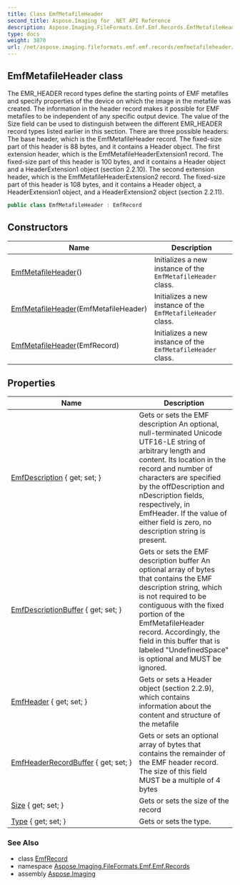 ```yaml
---
title: Class EmfMetafileHeader
second_title: Aspose.Imaging for .NET API Reference
description: Aspose.Imaging.FileFormats.Emf.Emf.Records.EmfMetafileHeader class. The EMR_HEADER record types define the starting points of EMF metafiles and specify properties of the device on which the image in the metafile was created. The information in the header record makes it possible for EMF metafiles to be independent of any specific output device. The value of the Size field can be used to distinguish between the different EMR_HEADER record types listed earlier in this section. There are three possible headers The base header which is the EmfMetafileHeader record. The fixedsize part of this header is 88 bytes and it contains a Header object. The first extension header which is the EmfMetafileHeaderExtension1 record. The fixedsize part of this header is 100 bytes and it contains a Header object and a HeaderExtension1 object section 2.2.10. The second extension header which is the EmfMetafileHeaderExtension2 record. The fixedsize part of this header is 108 bytes and it contains a Header object a HeaderExtension1 object and a HeaderExtension2 object section 2.2.11
type: docs
weight: 3870
url: /net/aspose.imaging.fileformats.emf.emf.records/emfmetafileheader/
---
```

## EmfMetafileHeader class

The EMR_HEADER record types define the starting points of EMF metafiles and specify properties of the device on which the image in the metafile was created. The information in the header record makes it possible for EMF metafiles to be independent of any specific output device. The value of the Size field can be used to distinguish between the different EMR_HEADER record types listed earlier in this section. There are three possible headers: The base header, which is the EmfMetafileHeader record. The fixed-size part of this header is 88 bytes, and it contains a Header object. The first extension header, which is the EmfMetafileHeaderExtension1 record. The fixed-size part of this header is 100 bytes, and it contains a Header object and a HeaderExtension1 object (section 2.2.10). The second extension header, which is the EmfMetafileHeaderExtension2 record. The fixed-size part of this header is 108 bytes, and it contains a Header object, a HeaderExtension1 object, and a HeaderExtension2 object (section 2.2.11).

```csharp
public class EmfMetafileHeader : EmfRecord
```

## Constructors

| Name | Description |
| --- | --- |
| [EmfMetafileHeader](emfmetafileheader/#constructor)() | Initializes a new instance of the `EmfMetafileHeader` class. |
| [EmfMetafileHeader](emfmetafileheader/#constructor_1)(EmfMetafileHeader) | Initializes a new instance of the `EmfMetafileHeader` class. |
| [EmfMetafileHeader](emfmetafileheader/#constructor_2)(EmfRecord) | Initializes a new instance of the `EmfMetafileHeader` class. |

## Properties

| Name | Description |
| --- | --- |
| [EmfDescription](../../aspose.imaging.fileformats.emf.emf.records/emfmetafileheader/emfdescription/) { get; set; } | Gets or sets the EMF description An optional, null-terminated Unicode UTF16-LE string of arbitrary length and content. Its location in the record and number of characters are specified by the offDescription and nDescription fields, respectively, in EmfHeader. If the value of either field is zero, no description string is present. |
| [EmfDescriptionBuffer](../../aspose.imaging.fileformats.emf.emf.records/emfmetafileheader/emfdescriptionbuffer/) { get; set; } | Gets or sets the EMF description buffer An optional array of bytes that contains the EMF description string, which is not required to be contiguous with the fixed portion of the EmfMetafileHeader record. Accordingly, the field in this buffer that is labeled "UndefinedSpace" is optional and MUST be ignored. |
| [EmfHeader](../../aspose.imaging.fileformats.emf.emf.records/emfmetafileheader/emfheader/) { get; set; } | Gets or sets a Header object (section 2.2.9), which contains information about the content and structure of the metafile |
| [EmfHeaderRecordBuffer](../../aspose.imaging.fileformats.emf.emf.records/emfmetafileheader/emfheaderrecordbuffer/) { get; set; } | Gets or sets an optional array of bytes that contains the remainder of the EMF header record. The size of this field MUST be a multiple of 4 bytes |
| [Size](../../aspose.imaging.fileformats.emf.emf.records/emfrecord/size/) { get; set; } | Gets or sets the size of the record |
| [Type](../../aspose.imaging.fileformats.emf.emf.records/emfrecord/type/) { get; set; } | Gets or sets the type. |

### See Also

* class [EmfRecord](../emfrecord/)
* namespace [Aspose.Imaging.FileFormats.Emf.Emf.Records](../../aspose.imaging.fileformats.emf.emf.records/)
* assembly [Aspose.Imaging](../../)


